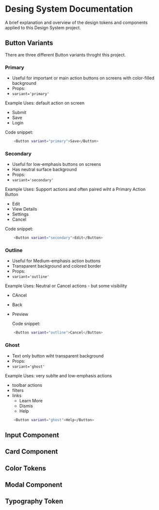 # Desing System Documentation

A brief explanation and overview of the design tokens and components applied to this Design System project.

## Button Variants

There are three different Button variants throght this project.

### Primary

- Useful for important or main action buttons on screens with color-filled background
- Props:
- `variant='primary'`

Example Uses: default action on screen

- Submit
- Save
- Login

Code snippet:

```bash
    <Button variant="primary">Save</Button>
```

### Secondary

- Useful for low-emphasis buttons on screens
- Has neutral surface background
- Props:
- `variant='secondary'`

Example Uses: Support actions and often paired wiht a Primary Action Button

- Edit
- View Details
- Settings
- Cancel

Code snippet:

```bash
    <Button variant="secondary">Edit</Button>
```

### Outline

- Useful for Medium-emphasis action buttons
- Transparent background and colored border
- Props:
- `variant='outline'`

Example Uses: Neutral or Cancel actions - but some visibility

- CAncel
- Back
- Preview

  Code snippet:

```bash
    <Button variant="outline">Cancel</Button>
```

### Ghost

- Text only button wiht transparent background
- Props:
- `variant='ghost'`

Example Uses: very sublte and low-emphasis actions

- toolbar actions
- filters
- links
  - Learn More
  - Dismis
  - Help

```bash
    <Button variant="ghost">Help</Button>
```

## Input Component

## Card Component

## Color Tokens

## Modal Component

## Typography Token
